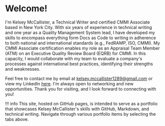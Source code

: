 # Welcome!

I'm Kelsey McCallister, a Technical Writer and certified CMMI Associate based in New York City. With six years of experience in technical writing and one year as a Quality Management System lead, I have developed my skills to encompass everything form Docs as Code to writing in adherence to both national and international standards (e.g., FedRAMP, ISO, CMMI). My CMMI Associate certification enables my role as an Appraisal Team Member (ATM) on an Executive Quality Review Board (EQRB) for CMMI. In this capacity, I would collaborate with my team to evaluate a company's processes against international best practices, identifying their strengths and weaknesses. 

Feel free to contact me by email at kelsey.mccallister1289@gmail.com or view my LinkedIn [here](https://www.linkedin.com/in/knmccallister/). I'm always open to networking and new opportunities. Thank you for visiting, and I look forward to connecting with you!

!!! info
    This site, hosted on GitHub pages, is intended to serve as a portfolio that showcases Kelsey McCallister's skills with GitHub, Markdown, and technical writing. Navigate through various portfolio items by selecting the tabs above.